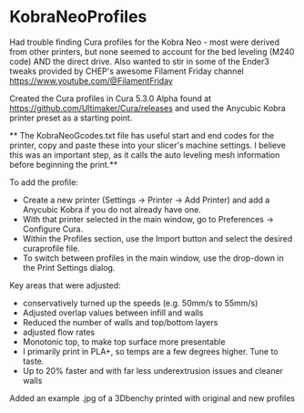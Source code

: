 # KobraNeoProfiles

Had trouble finding Cura profiles for the Kobra Neo - most were derived from other printers, but none seemed to account for the bed leveling (M240 code) AND the direct drive.  Also wanted to stir in some of the Ender3 tweaks provided by CHEP's awesome Filament Friday channel https://www.youtube.com/@FilamentFriday

Created the Cura profiles in Cura 5.3.0 Alpha found at https://github.com/Ultimaker/Cura/releases and used the Anycubic Kobra printer preset as a starting point.

** The KobraNeoGcodes.txt file has useful start and end codes for the printer, copy and paste these into your slicer's machine settings. I believe this was an important step, as it calls the auto leveling mesh information before beginning the print.**

To add the profile:
- Create a new printer (Settings -> Printer -> Add Printer) and add a Anycubic Kobra if you do not already have one.
- With that printer selected in the main window, go to Preferences -> Configure Cura. 
- Within the Profiles section, use the Import button and select the desired curaprofile file.  
- To switch between profiles in the main window, use the drop-down in the Print Settings dialog.

Key areas that were adjusted:
- conservatively turned up the speeds (e.g. 50mm/s to 55mm/s)
- Adjusted overlap values between infill and walls
- Reduced the number of walls and top/bottom layers
- adjusted flow rates
- Monotonic top, to make top surface more presentable
- I primarily print in PLA+, so temps are a few degrees higher. Tune to taste.
- Up to 20% faster and with far less underextrusion issues and cleaner walls

Added an example .jpg of a 3Dbenchy printed with original and new profiles